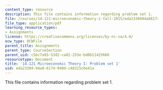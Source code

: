 ```yaml
---
content_type: resource
description: This file contains information regarding problem set 1.
file: /courses/14-121-microeconomic-theory-i-fall-2015/eda2330494a06174940dc48321c6e41a_MIT14_121F15_ps1f05.pdf
file_type: application/pdf
learning_resource_types:
- Assignments
license: https://creativecommons.org/licenses/by-nc-sa/4.0/
ocw_type: OCWFile
parent_title: Assignments
parent_type: CourseSection
parent_uid: c5bc7a93-53d2-ca02-255e-bd0b11425666
resourcetype: Document
title: '14.121 Microeconomic Theory I: Problem set 1'
uid: eda23304-94a0-6174-940d-c48321c6e41a
---
```

This file contains information regarding problem set 1.